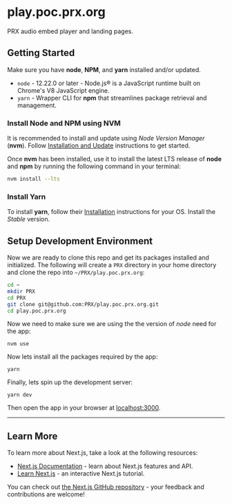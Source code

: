 # play.poc.prx.org
PRX audio embed player and landing pages.

## Getting Started

Make sure you have **node**, **NPM**, and **yarn** installed and/or updated.

- `node` - 12.22.0 or later - Node.js® is a JavaScript runtime built on Chrome's V8 JavaScript engine.
- `yarn` - Wrapper CLI for **npm** that streamlines package retrieval and management.

### Install Node and NPM using NVM

It is recommended to install and update using _Node Version Manager_ (**nvm**). Follow [Installation and Update](https://github.com/nvm-sh/nvm/blob/master/README.md#installation-and-update) instructions to get started.

Once **nvm** has been installed, use it to install the latest LTS release of **node** and **npm** by running the following command in your terminal:

```bash
nvm install --lts
```

### Install Yarn

To install **yarn**, follow their [Installation](https://yarnpkg.com/lang/en/docs/install/#mac-stable) instructions for your OS. Install the _Stable_ version.

## Setup Development Environment

Now we are ready to clone this repo and get its packages installed and initialized. The following will create a `PRX` directory in your home directory and clone the repo into `~/PRX/play.poc.prx.org`:

```bash
cd ~
mkdir PRX
cd PRX
git clone git@github.com:PRX/play.poc.prx.org.git
cd play.poc.prx.org
```

Now we need to make sure we are using the the version of _node_ need for the app:

```
nvm use
```

Now lets install all the packages required by the app:

```
yarn
```

Finally, lets spin up the development server:

```
yarn dev
```

Then open the app in your browser at [localhost:3000]().

---

## Learn More

To learn more about Next.js, take a look at the following resources:

- [Next.js Documentation](https://nextjs.org/docs) - learn about Next.js features and API.
- [Learn Next.js](https://nextjs.org/learn) - an interactive Next.js tutorial.

You can check out [the Next.js GitHub repository](https://github.com/vercel/next.js/) - your feedback and contributions are welcome!
